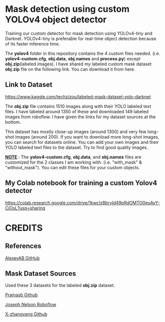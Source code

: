 
# **Mask detection using custom YOLOv4 object detector**
Training our custom detector for mask detection using YOLOv4-tiny and Darknet. YOLOv4-tiny is preferable for real-time object detection because of its faster inference time.

[](image-84.png)


The **yolov4** folder in this repository contains the 4 custom files needed. (i.e. **yolov4-custom.cfg**, **obj.data**, **obj.names** and **process.py**) except **obj.zip**(labeled images). I have shared my labeled custom mask dataset **obj.zip** file on the following link. You can download it from here.

## Link to Dataset
https://www.kaggle.com/techzizou/labeled-mask-dataset-yolo-darknet

The **obj.zip** file contains 1510 images along with their YOLO labeled text files. I have labeled around 1350 of these and downloaded 149 labeled images from roboflow. I have given the links for my dataset sources at the bottom. 

This dataset has mostly close-up images (around 1300) and very few long-shot images (around 200). If you want to download more long-shot images, you can search for datasets online. You can add your own images and their YOLO labeled text files to the dataset. Try to find good quality images.

**<ins>NOTE</ins>** : The **yolov4-custom.cfg**, **obj.data**, and **obj.names** files are customized for the 2 classes I am working with. (i.e. "with_mask" & "without_mask"). You can edit these files for your custom objects.



## My Colab notebook for training a custom Yolov4 detector

https://colab.research.google.com/drive/1kwcIz8bryId49pRdOMTO0euAyY-CjOsL?usp=sharing



# CREDITS 

## References

[AlexeyAB GitHub](https://github.com/AlexeyAB/darknet/)


## Mask Dataset Sources


Used these 3 datasets for the labeled **obj.zip** dataset. 

[Prajnasb Github](https://github.com/prajnasb/observations)

[Joseph Nelson Roboflow](https://public.roboflow.com/object-detection/mask-wearing)

[X-zhangyang Github](https://github.com/X-zhangyang/Real-World-Masked-Face-Dataset)









